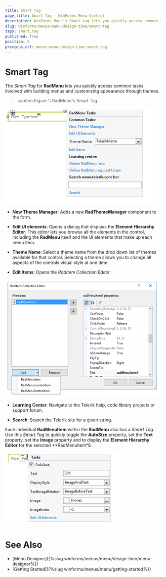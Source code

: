 ```yaml
---
title: Smart Tag
page_title: Smart Tag - WinForms Menu Control
description: WinForms Menu's Smart tag lets you quickly access common tasks involved with building menus and customizing appearance through themes.
slug: winforms/menus/menu/design-time/smart-tag
tags: smart,tag
published: True
position: 0
previous_url: menus-menu-design-time-smart-tag
---
```


# Smart Tag
 
The *Smart Tag* for **RadMenu** lets you quickly access common tasks involved with building menus and customizing appearance through themes.

>caption Figure 1: RadMenu's Smart Tag

![menus-menu-design-time-smart-tag 001](images/menus-menu-design-time-smart-tag001.png)

* __New Theme Manager__: Adds a new __RadThemeManager__ component to the form.

* __Edit UI elements__: Opens a dialog that displays the __Element Hierarchy Editor__. This editor lets you browse all the elements in the control, including the **RadMenu** itself and the UI elements that make up each menu item.

* __Theme Name__: Select a theme name from the drop down list of themes available for that control. Selecting a theme allows you to change all aspects of the controls visual style at one time.

* __Edit Items__: Opens the *RadItem Collection Editor* 

![menus-menu-design-time-smart-tag 003](images/menus-menu-design-time-smart-tag003.png)

* __Learning Center__: Navigate to the Telerik help, code library projects or support forum.

* __Search__: Search the Telerik site for a given string.

Each individual __RadMenuItem__ within the **RadMenu** also has a *Smart Tag*. Use this *Smart Tag* to quickly toggle the __AutoSize__ property, set the __Text__ property, set the **Image** property and to display the __Element Hierarchy Editor__ for the selected **RadMenuItem*8.

![menus-menu-design-time-smart-tag 002](images/menus-menu-design-time-smart-tag002.png)

# See Also

* [Menu Designer]({%slug winforms/menus/menu/design-time/menu-designer%})
* [Getting Started]({%slug winforms/menus/menu/getting-started%})	
